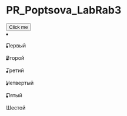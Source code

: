# PR_Poptsova_LabRab3
<!DOCTYPE html> 
<html> 
<head>
<script src="http://code.jquery.com/jquery-latest.js"></script> 
</script> 
<script type="text/javascript">

 
 
 	$(document).ready(function () { 
 		$("button").click(function () { 
 		var links=$('li p'); 
 		links.each(function (i,p) { 
 		 
 		if(i==0) 
 		{ 
 		var p1=$('#p1').text(); 
 		$('#p2').text(p1); 
 		$(this).animate({ left: '40px'}, 'slow'); 
 		 
 		} 
 
 
 		if(i==2)  
 		{ 
 		var p3=$('#p3').text(); 
 		$('#p4').text(p3); 
 		$(this).animate({ left: '40px'}, 'slow'); 
 		} 
 
 
 		if(i==4)  
 		{ 
 		var p5=$('#p5').text(); 
 		$('#p6').text(p5);  
 		$(this).animate({ left: '40px'}, 'slow'); 
 		} 
 
 
 		}); 
 			 
 	}); 
 
 
 }); 
 </script> 
</head>
 <body>
 <button>Click me</button> 
 <li><p id="p1" style='position:absolute;'>Первый</p></li><br> 
 	<li><p id="p2" style='position:absolute;'>Второй</p></li><br> 
 	<li><p id="p3" style='position:absolute;'>Третий</p></li><br> 
 	<li><p id="p4" style='position:absolute;'>Четвертый</p></li><br> 
 	<li><p id="p5" style='position:absolute;'>Пятый</p></li><br> 
 	<li><p id="p6" style='position:absolute;'>Шестой</p></li><br> 
 </body> 
 </html> 
